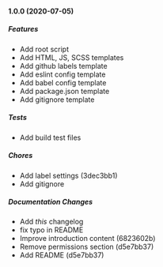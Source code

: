 #### 1.0.0 (2020-07-05)

##### Features

*  Add root script
*  Add HTML, JS, SCSS templates
*  Add github labels template
*  Add eslint config template
*  Add babel config template
*  Add package.json template
*  Add gitignore template

##### Tests

*  Add build test files

##### Chores

*  Add label settings (3dec3bb1)
*  Add gitignore


##### Documentation Changes

*  Add *this* changelog
*  fix typo in README
*  Improve introduction content (6823602b)
*  Remove permissions section (d5e7bb37)
*  Add README (d5e7bb37)
